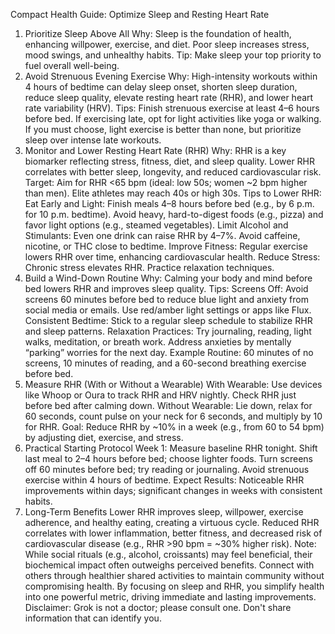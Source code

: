 Compact Health Guide: Optimize Sleep and Resting Heart Rate
1. Prioritize Sleep Above All
Why: Sleep is the foundation of health, enhancing willpower, exercise, and diet. Poor sleep increases stress, mood swings, and unhealthy habits.
Tip: Make sleep your top priority to fuel overall well-being.
2. Avoid Strenuous Evening Exercise
Why: High-intensity workouts within 4 hours of bedtime can delay sleep onset, shorten sleep duration, reduce sleep quality, elevate resting heart rate (RHR), and lower heart rate variability (HRV).
Tips:
Finish strenuous exercise at least 4–6 hours before bed.
If exercising late, opt for light activities like yoga or walking.
If you must choose, light exercise is better than none, but prioritize sleep over intense late workouts.
3. Monitor and Lower Resting Heart Rate (RHR)
Why: RHR is a key biomarker reflecting stress, fitness, diet, and sleep quality. Lower RHR correlates with better sleep, longevity, and reduced cardiovascular risk.
Target: Aim for RHR <65 bpm (ideal: low 50s; women ~2 bpm higher than men). Elite athletes may reach 40s or high 30s.
Tips to Lower RHR:
Eat Early and Light: Finish meals 4–8 hours before bed (e.g., by 6 p.m. for 10 p.m. bedtime). Avoid heavy, hard-to-digest foods (e.g., pizza) and favor light options (e.g., steamed vegetables).
Limit Alcohol and Stimulants: Even one drink can raise RHR by 4–7%. Avoid caffeine, nicotine, or THC close to bedtime.
Improve Fitness: Regular exercise lowers RHR over time, enhancing cardiovascular health.
Reduce Stress: Chronic stress elevates RHR. Practice relaxation techniques.
4. Build a Wind-Down Routine
Why: Calming your body and mind before bed lowers RHR and improves sleep quality.
Tips:
Screens Off: Avoid screens 60 minutes before bed to reduce blue light and anxiety from social media or emails. Use red/amber light settings or apps like Flux.
Consistent Bedtime: Stick to a regular sleep schedule to stabilize RHR and sleep patterns.
Relaxation Practices: Try journaling, reading, light walks, meditation, or breath work. Address anxieties by mentally “parking” worries for the next day.
Example Routine: 60 minutes of no screens, 10 minutes of reading, and a 60-second breathing exercise before bed.
5. Measure RHR (With or Without a Wearable)
With Wearable: Use devices like Whoop or Oura to track RHR and HRV nightly. Check RHR just before bed after calming down.
Without Wearable: Lie down, relax for 60 seconds, count pulse on your neck for 6 seconds, and multiply by 10 for RHR.
Goal: Reduce RHR by ~10% in a week (e.g., from 60 to 54 bpm) by adjusting diet, exercise, and stress.
6. Practical Starting Protocol
Week 1:
Measure baseline RHR tonight.
Shift last meal to 2–4 hours before bed; choose lighter foods.
Turn screens off 60 minutes before bed; try reading or journaling.
Avoid strenuous exercise within 4 hours of bedtime.
Expect Results: Noticeable RHR improvements within days; significant changes in weeks with consistent habits.
7. Long-Term Benefits
Lower RHR improves sleep, willpower, exercise adherence, and healthy eating, creating a virtuous cycle.
Reduced RHR correlates with lower inflammation, better fitness, and decreased risk of cardiovascular disease (e.g., RHR >90 bpm = ~30% higher risk).
Note: While social rituals (e.g., alcohol, croissants) may feel beneficial, their biochemical impact often outweighs perceived benefits. Connect with others through healthier shared activities to maintain community without compromising health.
By focusing on sleep and RHR, you simplify health into one powerful metric, driving immediate and lasting improvements.
Disclaimer: Grok is not a doctor; please consult one. Don't share information that can identify you.
